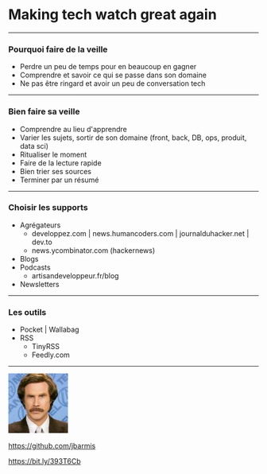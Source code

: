 # Making tech watch great again 

---

### Pourquoi faire de la veille 

* Perdre un peu de temps pour en beaucoup en gagner <!-- .element: class="fragment" -->
* Comprendre et savoir ce qui se passe dans son domaine <!-- .element: class="fragment" -->
* Ne pas être ringard et avoir un peu de conversation tech <!-- .element: class="fragment" -->

---

### Bien faire sa veille

* Comprendre au lieu d'apprendre <!-- .element: class="fragment" -->
* Varier les sujets, sortir de son domaine (front, back, DB, ops, produit, data sci) <!-- .element: class="fragment" -->
* Ritualiser le moment <!-- .element: class="fragment" -->
* Faire de la lecture rapide <!-- .element: class="fragment" -->
* Bien trier ses sources <!-- .element: class="fragment" -->
* Terminer par un résumé <!-- .element: class="fragment" -->

---

### Choisir les supports

* Agrégateurs <!-- .element: class="fragment" -->
    * developpez.com | news.humancoders.com | journalduhacker.net | dev.to
    * news.ycombinator.com (hackernews)
* Blogs <!-- .element: class="fragment" -->
* Podcasts <!-- .element: class="fragment" -->
    * artisandeveloppeur.fr/blog
* Newsletters <!-- .element: class="fragment" -->

---

### Les outils

* Pocket | Wallabag <!-- .element: class="fragment" -->
* RSS <!-- .element: class="fragment" -->
    * TinyRSS
    * Feedly.com
    
---    

![](img/minivatar.jpeg)

https://github.com/jbarmis

https://bit.ly/393T6Cb
